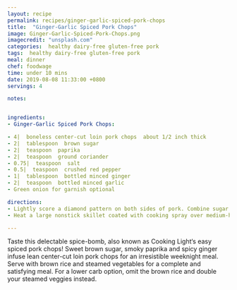 ```yaml
---
layout: recipe
permalink: recipes/ginger-garlic-spiced-pork-chops
title:  "Ginger-Garlic Spiced Pork Chops"
image: Ginger-Garlic-Spiced-Pork-Chops.png
imagecredit: "unsplash.com"
categories:  healthy dairy-free gluten-free pork
tags:  healthy dairy-free gluten-free pork
meal: dinner
chef: foodwage
time: under 10 mins
date: 2019-08-08 11:33:00 +0800
servings: 4

notes:


ingredients:
- Ginger-Garlic Spiced Pork Chops:

- 4|  boneless center-cut loin pork chops  about 1/2 inch thick
- 2|  tablespoon  brown sugar
- 2|  teaspoon  paprika
- 2|  teaspoon  ground coriander
- 0.75|  teaspoon  salt
- 0.5|  teaspoon  crushed red pepper
- 1|  tablespoon  bottled minced ginger
- 2|  teaspoon  bottled minced garlic
- Green onion for garnish optional

directions:
- Lightly score a diamond pattern on both sides of pork. Combine sugar and next 6 ingredients (sugar through garlic); rub evenly over pork.
- Heat a large nonstick skillet coated with cooking spray over medium-high heat. Add pork; cook 4 minutes on each side or until done. Garnish with sliced green onions, if desired.

---
```


Taste this delectable spice-bomb, also known as Cooking Light‘s easy spiced pork chops! Sweet brown sugar, smoky paprika and spicy ginger infuse lean center-cut loin pork chops for an irresistible weeknight meal. Serve with brown rice and steamed vegetables for a complete and satisfying meal. For a lower carb option, omit the brown rice and double your steamed veggies instead.